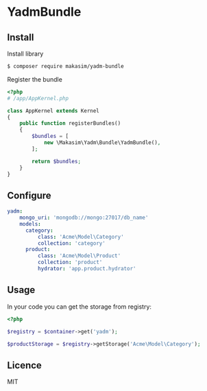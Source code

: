 # YadmBundle

## Install

Install library

```bash
$ composer require makasim/yadm-bundle
```

Register the bundle

```php
<?php
# /app/AppKernel.php

class AppKernel extends Kernel
{
    public function registerBundles()
    {
        $bundles = [
            new \Makasim\Yadm\Bundle\YadmBundle(),
        ];

        return $bundles;
    }
}
```

## Configure

```yaml
yadm:
    mongo_uri: 'mongodb://mongo:27017/db_name'
    models:
      category:
          class: 'Acme\Model\Category'
          collection: 'category'
      product:
          class: 'Acme\Model\Product'
          collection: 'product'
          hydrator: 'app.product.hydrator'
```

## Usage

In your code you can get the storage from registry:

```php
<?php

$registry = $container->get('yadm');

$productStorage = $registry->getStorage('Acme\Model\Category');
```

## Licence

MIT